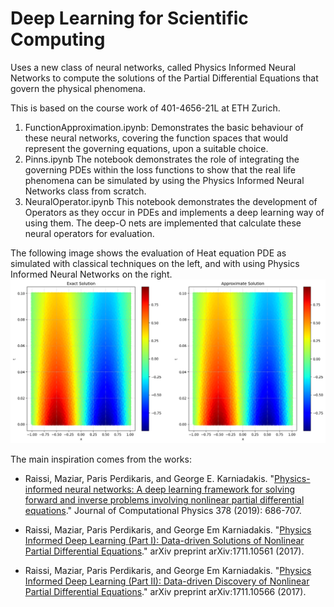 # Deep Learning for Scientific Computing

Uses a new class of neural networks, called Physics Informed Neural Networks to compute the solutions of the Partial Differential Equations that govern the physical phenomena.

This is based on the course work of 401-4656-21L at ETH Zurich.

1. FunctionApproximation.ipynb:
   Demonstrates the basic behaviour of these neural networks, covering the function spaces that would represent the governing equations, upon a suitable choice.
3. Pinns.ipynb
   The notebook demonstrates the role of integrating the governing PDEs within the loss functions to show that the real life phenomena can be simulated by using the Physics Informed Neural Networks class from scratch.
5. NeuralOperator.ipynb
   This notebook demonstrates the development of Operators as they occur in PDEs and implements a deep learning way of using them. The deep-O nets are implemented that calculate these neural operators for evaluation.

The following image shows the evaluation of Heat equation PDE as simulated with classical techniques on the left, and with using Physics Informed Neural Networks on the right.
![Sample_output](https://raw.githubusercontent.com/VihangPuranik/Deep-Learning-for-Scientific-Computing/refs/heads/main/output.png)

The main inspiration comes from the works:
- Raissi, Maziar, Paris Perdikaris, and George E. Karniadakis. "[Physics-informed neural networks: A deep learning framework for solving forward and inverse problems involving nonlinear partial differential equations](https://www.sciencedirect.com/science/article/pii/S0021999118307125)." Journal of Computational Physics 378 (2019): 686-707.

- Raissi, Maziar, Paris Perdikaris, and George Em Karniadakis. "[Physics Informed Deep Learning (Part I): Data-driven Solutions of Nonlinear Partial Differential Equations](https://arxiv.org/abs/1711.10561)." arXiv preprint arXiv:1711.10561 (2017).

- Raissi, Maziar, Paris Perdikaris, and George Em Karniadakis. "[Physics Informed Deep Learning (Part II): Data-driven Discovery of Nonlinear Partial Differential Equations](https://arxiv.org/abs/1711.10566)." arXiv preprint arXiv:1711.10566 (2017).
